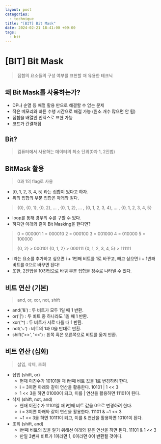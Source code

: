 ```yaml
---
layout: post
categories:
  - technique
title: "[BIT] Bit Mask"
date: 2024-02-21 18:41:00 +09:00
tags:
  - bit
---
```

# \[BIT] Bit Mask
>집합의 요소들의 구성 여부를 표현할 때 유용한 테크닉

## 왜 Bit Mask를 사용하는가?
- DP나 순열 등 배열 활용 만으로 해결할 수 없는 문제
- 작은 메모리와 빠른 수행 시간으로 해결 가능 (원소 개수 많으면 안 됨)
- 집합을 배열인 인덱스로 표현 가능
- 코드가 간결해짐

## Bit?
>컴퓨터에서 사용하는 데이터의 최소 단위(0과 1, 2진법)

## BitMask 활용
>0과 1의 flag로 사용

- \[0, 1, 2, 3, 4, 5] 라는 집합이 있다고 하자.
- 위의 집합의 부분 집합은 아래와 같다.
>{0}, {0, 1}, {0, 2}, ... , {0, 1, 2}, ... , {0, 1, 2, 3, 4}, ... , {0, 1, 2, 3, 4, 5}
- loop를 통해 경우의 수를 구할 수 있다.
- 하지만 아래와 같이 Bit Masking을 한다면?
>0 = 000001
>1 = 000010
>2 = 000100
>3 = 001000
>4 = 010000
>5 = 100000
>
>{0, 2}                > 000101
>{0, 1, 2}            > 000111
>{0, 1, 2, 3, 4, 5} > 111111

- i라는 요소를 추가하고 싶으면 i + 1번째 비트를 1로 바꾸고, 빼고 싶으면 i + 1번째 비트를 0으로 바꾸면 된다!
- 또한, 2진법을 10진법으로 바꿔 부분 집합을 정수로 나타낼 수 있다.

## 비트 연산 (기본)
>and, or, xor, not, shift

- and('&') : 두 비트가 모두 1일 때 1 반환.
- or('|') : 두 비트 중 하나라도 1일 때 1 반환.
- xor('^) : 두 비트가 서로 다를 때 1 반환.
- not('~') : 비트의 1과 0을 반대로 반환.
- shift('>>', '<<') : 왼쪽 혹은 오른쪽으로 비트를 옮겨 반환.

## 비트 연산 (심화)
>삽입, 삭제, 조회

- 삽입 (shift, or)
	- 현재 이진수가 10101일 때 i번째 비트 값을 1로 변경하려 한다.
	- i = 3이면 아래와 같이 연산을 활용한다.
		10101 | 1 << 3 
	- 1 << 3을 하면 $01000$이 되고, 이를 | 연산을 활용하면 $11101$이 된다.
- 삭제 (shift, not, and)
	- 현재 이진수가 11101일 때 i번째 비트 값을 0으로 변경하려 한다.
	- i = 3이면 아래와 같이 연산을 활용한다.
		11101 & ~1 << 3
	- ~1 << 3을 하면 $10111$이 되고, 이를 & 연산을 활용하면 $10101$이 된다.
- 조회 (shift, and)
	- i번째 비트의 값을 알기 위해선 아래와 같은 연산을 하면 된다.
		11101 & 1 << 3
	- 만일 3번째 비트가 1이라면 1, 0이라면 0이 반환될 것이다.